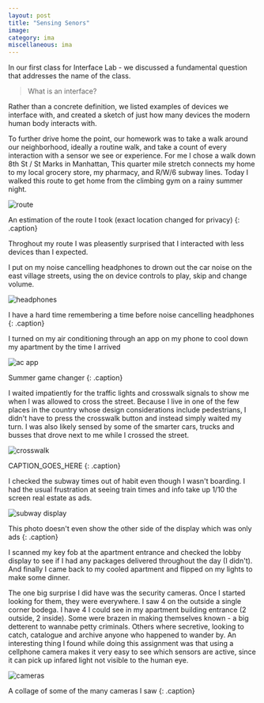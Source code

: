 ```yaml
---
layout: post
title: "Sensing Senors"
image:
category: ima
miscellaneous: ima
---
```


In our first class for Interface Lab - we discussed a fundamental question that addresses the name of the class.

> What is an interface?

Rather than a concrete definition, we listed examples of devices we interface with, and created a sketch of just how many devices the modern human body interacts with.

To further drive home the point, our homework was to take a walk around our neighborhood, ideally a routine walk, and take a count of every interaction with a sensor we see or experience. For me I chose a walk down 8th St / St Marks in Manhattan, This quarter mile stretch connects my home to my local grocery store, my pharmacy, and R/W/6 subway lines. Today I walked this route to get home from the climbing gym on a rainy summer night.

![route](/assets/img/2025-07-15-sensing-senors/route.png)

An estimation of the route I took (exact location changed for privacy)
{: .caption}

Throghout my route I was pleasently surprised that I interacted with less devices than I expected.

I put on my noise cancelling headphones to drown out the car noise on the east village streets, using the on device controls to play, skip and change volume.

![headphones](/assets/img/2025-07-15-sensing-senors/headphones.png)

I have a hard time remembering a time before noise cancelling headphones
{: .caption}

I turned on my air conditioning through an app on my phone to cool down my apartment by the time I arrived

![ac app](/assets/img/2025-07-15-sensing-senors/ac-app.PNG)

Summer game changer
{: .caption}

I waited impatiently for the traffic lights and crosswalk signals to show me when I was allowed to cross the street. Because I live in one of the few places in the country whose design considerations include pedestrians, I didn't have to press the crosswalk button and instead simply waited my turn. I was also likely sensed by some of the smarter cars, trucks and busses that drove next to me while I crossed the street.

![crosswalk](/assets/img/2025-07-15-sensing-senors/crosswalk.png)

CAPTION_GOES_HERE
{: .caption}

I checked the subway times out of habit even though I wasn't boarding. I had the usual frustration at seeing train times and info take up 1/10 the screen real estate as ads.

![subway display](/assets/img/2025-07-15-sensing-senors/subway-display.png)

This photo doesn't even show the other side of the display which was only ads
{: .caption}

I scanned my key fob at the apartment entrance and checked the lobby display to see if I had any packages delivered throughout the day (I didn't). And finally I came back to my cooled apartment and flipped on my lights to make some dinner.

The one big surprise I did have was the security cameras. Once I started looking for them, they were everywhere. I saw 4 on the outside a single corner bodega. I have 4 I could see in my apartment building entrance (2 outside, 2 inside). Some were brazen in making themselves known - a big detterent to wannabe petty criminals. Others where secretive, looking to catch, catalogue and archive anyone who happened to wander by. An interesting thing I found while doing this assignment was that using a cellphone camera makes it very easy to see which sensors are active, since it can pick up infared light not visible to the human eye.

![cameras](/assets/img/2025-07-15-sensing-senors/cameras.png)

A collage of some of the many cameras I saw
{: .caption}
